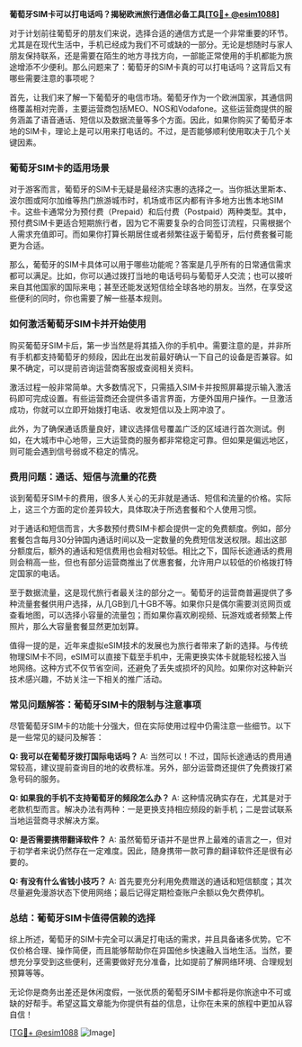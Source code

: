 **葡萄牙SIM卡可以打电话吗？揭秘欧洲旅行通信必备工具[[TG💪+ @esim1088](https://t.me/s/esim1088)]**

对于计划前往葡萄牙的朋友们来说，选择合适的通信方式是一个非常重要的环节。尤其是在现代生活中，手机已经成为我们不可或缺的一部分。无论是想随时与家人朋友保持联系，还是需要在陌生的地方寻找方向，一部能正常使用的手机都能为旅途增添不少便利。那么问题来了：葡萄牙的SIM卡真的可以打电话吗？这背后又有哪些需要注意的事项呢？

首先，让我们来了解一下葡萄牙的电信市场。葡萄牙作为一个欧洲国家，其通信网络覆盖相对完善，主要运营商包括MEO、NOS和Vodafone。这些运营商提供的服务涵盖了语音通话、短信以及数据流量等多个方面。因此，如果你购买了葡萄牙本地的SIM卡，理论上是可以用来打电话的。不过，是否能够顺利使用取决于几个关键因素。

### **葡萄牙SIM卡的适用场景**

对于游客而言，葡萄牙的SIM卡无疑是最经济实惠的选择之一。当你抵达里斯本、波尔图或阿尔加维等热门旅游城市时，机场或市区内都有许多地方出售本地SIM卡。这些卡通常分为预付费（Prepaid）和后付费（Postpaid）两种类型。其中，预付费SIM卡更适合短期旅行者，因为它不需要复杂的合同签订流程，只需根据个人需求充值即可。而如果你打算长期居住或者频繁往返于葡萄牙，后付费套餐可能更为合适。

那么，葡萄牙的SIM卡具体可以用于哪些功能呢？答案是几乎所有的日常通信需求都可以满足。比如，你可以通过拨打当地的电话号码与葡萄牙人交流；也可以接听来自其他国家的国际来电；甚至还能发送短信给全球各地的朋友。当然，在享受这些便利的同时，你也需要了解一些基本规则。

### **如何激活葡萄牙SIM卡并开始使用**

购买葡萄牙SIM卡后，第一步当然是将其插入你的手机中。需要注意的是，并非所有手机都支持葡萄牙的频段，因此在出发前最好确认一下自己的设备是否兼容。如果不确定，可以提前咨询运营商客服或查阅相关资料。

激活过程一般非常简单。大多数情况下，只需插入SIM卡并按照屏幕提示输入激活码即可完成设置。有些运营商还会提供多语言界面，方便外国用户操作。一旦激活成功，你就可以立即开始拨打电话、收发短信以及上网冲浪了。

此外，为了确保通话质量良好，建议选择信号覆盖广泛的区域进行首次测试。例如，在大城市中心地带，三大运营商的服务都非常稳定可靠。但如果是偏远地区，则可能会遇到信号弱或不稳定的情况。

### **费用问题：通话、短信与流量的花费**

谈到葡萄牙SIM卡的费用，很多人关心的无非就是通话、短信和流量的价格。实际上，这三个方面的定价差异较大，具体取决于所选套餐和个人使用习惯。

对于通话和短信而言，大多数预付费SIM卡都会提供一定的免费额度。例如，部分套餐包含每月30分钟国内通话时间以及一定数量的免费短信发送权限。超出这部分额度后，额外的通话和短信费用也会相对较低。相比之下，国际长途通话的费用则会稍高一些，但也有部分运营商推出了优惠套餐，允许用户以较低的价格拨打特定国家的电话。

至于数据流量，这是现代旅行者最关注的部分之一。葡萄牙的运营商普遍提供了多种流量套餐供用户选择，从几GB到几十GB不等。如果你只是偶尔需要浏览网页或查看地图，可以选择小容量的流量包；而如果你喜欢刷视频、玩游戏或者频繁上传照片，那么大容量套餐显然更加划算。

值得一提的是，近年来虚拟eSIM技术的发展也为旅行者带来了新的选择。与传统物理SIM卡不同，eSIM可以直接下载至手机中，无需更换实体卡就能轻松接入当地网络。这种方式不仅节省空间，还避免了丢失或损坏的风险。如果你对这种新兴技术感兴趣，不妨关注一下相关的推广活动。

### **常见问题解答：葡萄牙SIM卡的限制与注意事项**

尽管葡萄牙SIM卡的功能十分强大，但在实际使用过程中仍需注意一些细节。以下是一些常见的疑问及解答：

**Q: 我可以在葡萄牙拨打国际电话吗？**
A: 当然可以！不过，国际长途通话的费用通常较高，建议提前查询目的地的收费标准。另外，部分运营商还提供了免费拨打紧急号码的服务。

**Q: 如果我的手机不支持葡萄牙的频段怎么办？**
A: 这种情况确实存在，尤其是对于老款机型而言。解决办法有两种：一是更换支持相应频段的新手机；二是尝试联系当地运营商寻求解决方案。

**Q: 是否需要携带翻译软件？**
A: 虽然葡萄牙语并不是世界上最难的语言之一，但对于初学者来说仍然存在一定难度。因此，随身携带一款可靠的翻译软件还是很有必要的。

**Q: 有没有什么省钱小技巧？**
A: 首先要充分利用免费赠送的通话和短信额度；其次尽量避免漫游状态下使用网络；最后记得定期检查账户余额以免欠费停机。

### **总结：葡萄牙SIM卡值得信赖的选择**

综上所述，葡萄牙的SIM卡完全可以满足打电话的需求，并且具备诸多优势。它不仅价格合理、操作简便，而且能够帮助你在异国他乡快速融入当地生活。当然，要想充分享受到这些便利，还需要做好充分准备，比如提前了解网络环境、合理规划预算等等。

无论你是商务出差还是休闲度假，一张优质的葡萄牙SIM卡都将是你旅途中不可或缺的好帮手。希望这篇文章能为你提供有益的信息，让你在未来的旅程中更加从容自信！

[[TG💪+ @esim1088](https://t.me/s/esim1088) ![Image](https://i.postimg.cc/4NQfJmqS/Snipaste-2025-05-13-00-14-12.png)]